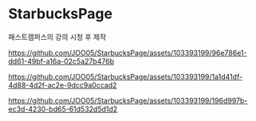 # StarbucksPage

패스트캠퍼스의 강의 시청 후 제작

https://github.com/JOO05/StarbucksPage/assets/103393199/96e786e1-dd61-49bf-a16a-02c5a27b476b

https://github.com/JOO05/StarbucksPage/assets/103393199/1a1d41df-4d88-4d2f-ac2e-9dcc9a0ccad2

https://github.com/JOO05/StarbucksPage/assets/103393199/196d997b-ec3d-4230-bd65-61d532d5d1d2

